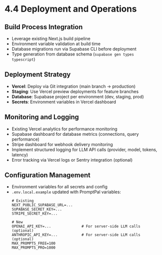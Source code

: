 # 4.4 Deployment and Operations

## Build Process Integration
- Leverage existing Next.js build pipeline
- Environment variable validation at build time
- Database migrations run via Supabase CLI before deployment
- Type generation from database schema (`supabase gen types typescript`)

## Deployment Strategy
- **Vercel**: Deploy via Git integration (main branch → production)
- **Staging**: Use Vercel preview deployments for feature branches
- **Database**: Supabase project per environment (dev, staging, prod)
- **Secrets**: Environment variables in Vercel dashboard

## Monitoring and Logging
- Existing Vercel analytics for performance monitoring
- Supabase dashboard for database metrics (connections, query performance)
- Stripe dashboard for webhook delivery monitoring
- Implement structured logging for LLM API calls (provider, model, tokens, latency)
- Error tracking via Vercel logs or Sentry integration (optional)

## Configuration Management
- Environment variables for all secrets and config
- `.env.local.example` updated with PromptPal variables:
  ```
  # Existing
  NEXT_PUBLIC_SUPABASE_URL=...
  SUPABASE_SECRET_KEY=...
  STRIPE_SECRET_KEY=...

  # New
  OPENAI_API_KEY=...              # For server-side LLM calls (optional)
  ANTHROPIC_API_KEY=...           # For server-side LLM calls (optional)
  MAX_PROMPTS_FREE=100
  MAX_PROMPTS_PRO=1000
  ```
